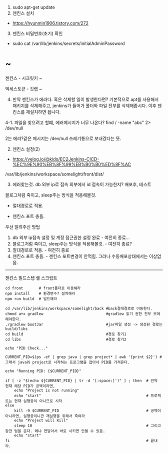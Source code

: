 1. sudo apt-get update
2. 젠킨스 설치

- https://hyunmin1906.tistory.com/272

3. 젠킨스 비밀번호(초기) 확인

- sudo cat /var/lib/jenkins/secrets/initialAdminPassword

# ~

젠킨스 - 시크릿키
~

엑세스토큰 - 깃랩
~

4. 만약 젠킨스가 에러다. 혹은 삭제할 일이 발생한다면?
   기본적으로 apt를 사용해서 패키지를 삭제해주고, jenkins가 들어가 폴더와 파일 전부를 삭제해줍시다. 이후 젠킨스를 재설치하면 됩니다.

4-1. 파일을 찾으려고 할떄, 에러메시지가 너무 나온다?
find / -name "abc" 2> /dev/null

2는 에러?같은 메시지는 /dev/null 쓰레기통으로 보내겠다는 뜻.

2. 젠킨스 설정(2)

- https://velog.io/@kido/EC2Jenkins-CICD-%EC%9E%90%EB%8F%99%EB%B0%B0%ED%8F%AC

/var/lib/jenkins/workspace/somelight/front/dist/

3. 에러찾는것.
   db 외부 ip로 접속
   외부에서 id 접속이 가능한지?
   배포후, 테스트

블로그처럼 죽이고, sleep주는 방식을 적용해볼것.

- 절대경로로 적용.

- 젠킨스 포트 충돌.

우선 알려주신 방법

1. db 외부 ip접속 설정 및 계정 접근권한 설정 완료 - 여전히 종료...
2. 블로그처럼 죽이고, sleep주는 방식을 적용해볼것. - 여전히 종료?
3. 절대경로로 적용. - 여전히 종료
4. 젠킨스 포트 충돌. - 젠킨스 포트변경이 안먹힘. 그러나 수동배포상태에서는 이상없음.

---

젠킨스 빌드스텝 쉘 스크립트

```
cd front       # front폴더로 이동해라
npm install    # 환경변수? 설치해라
npm run build  # 빌드해라

cd /var/lib/jenkins/workspace/somelight/back #back절대경로로 이동한다.
chmod a+x gradlew                            #gradlew 읽기 권한 전부 부여해야한다.
./gradlew bootJar                            #jar파일 생성 -> 생성된 경로는 build/libs
cd build                                     #경로 찾기1
cd libs                                      #경로 찾기2

echo "PID Check..."

CURRENT_PID=$(ps -ef | grep java | grep project* | awk '{print $2}') #그래서 java와 project로 시작하는 프로그램을 잡아서 PID를 가져온다.

echo "Running PID: {$CURRENT_PID}"

if [ -z "$(echo ${CURRENT_PID} | tr -d '[:space:]')" ] ; then  # 만약 현재 해당 PID가 공백이라면,
    echo "Project is not running"
    echo "start"                                               # 프로젝트는 현재 실행중이 아니므로 시작
else
    kill -9 $CURRENT_PID                                       # 공백이 아니라면, 실행중이니깐 재실행을 위해서 죽여라
    echo "Project will Kill"
    sleep 10                                                   # 그리고 잠깐 텀을 준다. 왜냐 연달아서 바로 시키면 안될 수 있음.
    echo "start"
fi                                                             # 끝내라.
```
